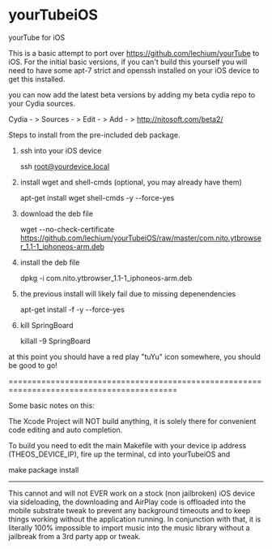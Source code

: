 # yourTubeiOS
yourTube for iOS


This is a basic attempt to port over https://github.com/lechium/yourTube to iOS. For the initial basic versions, if you can't build this yourself you will need to have some apt-7 strict and openssh installed on your iOS device to get this installed.

you can now add the latest beta versions by adding my beta cydia repo to your Cydia sources.

Cydia - > Sources - > Edit - > Add - > http://nitosoft.com/beta2/


Steps to install from the pre-included deb package.

1. ssh into your iOS device

    ssh root@yourdevice.local

2. install wget and shell-cmds (optional, you may already have them)

    apt-get install wget shell-cmds -y --force-yes

3. download the deb file

    wget --no-check-certificate https://github.com/lechium/yourTubeiOS/raw/master/com.nito.ytbrowser_1.1-1_iphoneos-arm.deb

4. install the deb file

    dpkg -i com.nito.ytbrowser_1.1-1_iphoneos-arm.deb

5. the previous install will likely fail due to missing depenendencies

    apt-get install -f -y --force-yes

6. kill SpringBoard

    killall -9 SpringBoard

at this point you should have a red play "tuYu" icon somewhere, you should be good to go!

==========================================================================================

Some basic notes on this:

The Xcode Project will NOT build anything, it is solely there for convenient code editing and auto completion. 

To build you need to edit the main Makefile with your device ip address (THEOS_DEVICE_IP), fire up the terminal, cd into yourTubeiOS and 

make package install

---

This cannot and will not EVER work on a stock (non jailbroken) iOS device via sideloading, the downloading and AirPlay code is offloaded into the mobile substrate tweak to prevent any background timeouts and to keep things working without the application running. In conjunction with that, it is literally 100% impossible to import music into the music library without a jailbreak from a 3rd party app or tweak.

